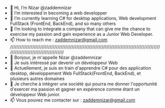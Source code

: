 - 👋 Hi, I’m Nizar @zaddemnizar
- 👀 I’m interested in becoming a web developper
- 🌱 I’m currently learning C# for desktop applications, Web development FullStack (FrontEnd, BackEnd), and so many others
- 💞️ I’m looking to integrate a company that can give me the chance to exercise my passion and gain experience as a Junior Web Developer.
- 📫 How to reach me : zaddemnizar@gmail.com
/////////////////////////////////////////////////////////////////////////////////////////////////////////////////////////////////
- 👋 Bonjour, je m'appelle Nizar @zaddemnizar
- 👀 Je suis intéressé par devenir un développeur Web
- 🌱 Actuellement, je suis en train d'apprendre C# pour des application desktop, développement Web FullStack(FrontEnd, BackEnd), et plusieurs autres domaines
- 💞️ Je cherche à intégrer une société qui pourra me donner l'opportunité d'exercer ma passion et gagner en expérence comme étant un développeur Web junior.
- 📫 Vous pouvez me contacter sur : zaddemnizar@gmail.com

<!---
zaddemnizar/zaddemnizar is a ✨ special ✨ repository because its `README.md` (this file) appears on your GitHub profile.
You can click the Preview link to take a look at your changes.
--->
